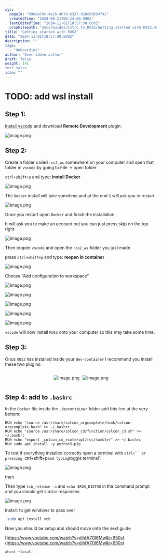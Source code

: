 ```yaml
---
sys:
  pageId: "89e0a78c-4e2b-4070-b327-d28cb0694742"
  createdTime: "2024-08-21T00:24:00.000Z"
  lastEditedTime: "2024-11-01T18:57:00.000Z"
  propFilepath: "docs/Guides/intro_to_ROS2/Getting started with ROS2.md"
title: "Getting started with ROS2"
date: "2024-11-01T18:57:00.000Z"
description: ""
tags:
  - "Onboarding"
author: "Overridden author"
draft: false
weight: 141
toc: false
icon: ""
---
```


# TODO: add wsl install

## Step 1:

[Install vscode](https://code.visualstudio.com/download) and download **Remote Development** plugin:

![image.png](https://prod-files-secure.s3.us-west-2.amazonaws.com/d518164a-d88e-44d1-a4ee-3adb3bd8bce0/efb52993-1881-4a40-b95e-6f020334f022/image.png?X-Amz-Algorithm=AWS4-HMAC-SHA256&X-Amz-Content-Sha256=UNSIGNED-PAYLOAD&X-Amz-Credential=ASIAZI2LB4662SRIHPRT%2F20250505%2Fus-west-2%2Fs3%2Faws4_request&X-Amz-Date=20250505T061330Z&X-Amz-Expires=3600&X-Amz-Security-Token=IQoJb3JpZ2luX2VjEH4aCXVzLXdlc3QtMiJIMEYCIQDygo%2BQKLOkxY52q2X9vSMcYEQdBx8D%2BqoVRd%2BSxYALpgIhALMhYD0L30PcyHNOJLZCZ%2B20zxyJD8KIUp67NCbvHVxXKv8DCCcQABoMNjM3NDIzMTgzODA1IgyvYvYTCkBYRaZMVwAq3AO4DtkksOAVmrdbOLnNLvzaW2fY%2BrQa2sEQZx7id4UUGknBMzyUeOG97f%2BDr0VSMlAJLGi1UcWyZ1NiJhvxcG05ybsWm2ewbfcfTbeQnoMA8Q5oKwIEULUzLqimecV2XozDA7Hmhh2S6hckZjwd1NSvyLFypcPDB4a8enYwxl3lJZDQU%2FL%2F4uGKBsWsJN0CPjV%2BXNeJHdYWz1qrhW3sGt7KD8UVuxgyuOJjApKDQ6b6JfTMxA7yNU9dDSmYqldxCVZtSOdZse7XWltuIISHianVc47C2LUw6%2BuqndngvXW%2BsN5qWXt6WapJDdPcRfUUfoSqBc0q%2Biyv7g%2FsNYZKI%2BSYQIJvLWONewOVrqqEmoXOIE7sxebeX%2F%2F8AGCTPRZCFrmNWmF7q4DAKX3ddYYvTHAm35DJrJxWySMoJUVkUzNeX6r8dapfXXPaU%2FcKOgPaVovgXYUBWMhe0w%2FCs3fErKkTliqDoeEeX1fvZf8P2VakonSSHDoMBVX2ArU%2F6e4FZEF2uSd5eOgMMbwOKv4ty%2BPaf8p7uQQHD7XOOGAbBmOYgL6Hp9WBUCJMcrICuPoIspdx1fOEj83vSzpW1TwzFDvICLrvM8cbuN5i4Bh%2BeqmigEYCFTGL0NAKS2%2FWJzD7muHABjqkAZSJqIbzyuuhrZ4hKC4%2F1hWMPUqV42ZHWh9l9grfePD8X396HmVstXHFU2Wf74T24jgbxqiCiah3zrqbH4S7ImkRzcedTIVWl06mCsby1L46dUk5ciQWC9NAIg6mtAqh%2FBsdui0PDVgz5V0j7H9szhYtuSpgGQGZGVn9JT%2F%2B%2BAcFhl0fKHMmH6PMbIHxVDpWFCRX81FQBgyE4FwyGQpN6roFsjXC&X-Amz-Signature=bc1f9cdda67ce4bebcc1b353fa2f0e42bc41494d0cca67ef63491d4c6a55c67e&X-Amz-SignedHeaders=host&x-id=GetObject)

## Step 2:

Create a folder called `ros2_ws` somewhere on your computer and open that folder in `vscode` by going to File → open folder 

`ctrl+shift+p` and type: **Install Docker**

![image.png](https://prod-files-secure.s3.us-west-2.amazonaws.com/d518164a-d88e-44d1-a4ee-3adb3bd8bce0/2269dc0e-1cd5-47ff-bceb-c04ad9b2eab0/image.png?X-Amz-Algorithm=AWS4-HMAC-SHA256&X-Amz-Content-Sha256=UNSIGNED-PAYLOAD&X-Amz-Credential=ASIAZI2LB4662SRIHPRT%2F20250505%2Fus-west-2%2Fs3%2Faws4_request&X-Amz-Date=20250505T061330Z&X-Amz-Expires=3600&X-Amz-Security-Token=IQoJb3JpZ2luX2VjEH4aCXVzLXdlc3QtMiJIMEYCIQDygo%2BQKLOkxY52q2X9vSMcYEQdBx8D%2BqoVRd%2BSxYALpgIhALMhYD0L30PcyHNOJLZCZ%2B20zxyJD8KIUp67NCbvHVxXKv8DCCcQABoMNjM3NDIzMTgzODA1IgyvYvYTCkBYRaZMVwAq3AO4DtkksOAVmrdbOLnNLvzaW2fY%2BrQa2sEQZx7id4UUGknBMzyUeOG97f%2BDr0VSMlAJLGi1UcWyZ1NiJhvxcG05ybsWm2ewbfcfTbeQnoMA8Q5oKwIEULUzLqimecV2XozDA7Hmhh2S6hckZjwd1NSvyLFypcPDB4a8enYwxl3lJZDQU%2FL%2F4uGKBsWsJN0CPjV%2BXNeJHdYWz1qrhW3sGt7KD8UVuxgyuOJjApKDQ6b6JfTMxA7yNU9dDSmYqldxCVZtSOdZse7XWltuIISHianVc47C2LUw6%2BuqndngvXW%2BsN5qWXt6WapJDdPcRfUUfoSqBc0q%2Biyv7g%2FsNYZKI%2BSYQIJvLWONewOVrqqEmoXOIE7sxebeX%2F%2F8AGCTPRZCFrmNWmF7q4DAKX3ddYYvTHAm35DJrJxWySMoJUVkUzNeX6r8dapfXXPaU%2FcKOgPaVovgXYUBWMhe0w%2FCs3fErKkTliqDoeEeX1fvZf8P2VakonSSHDoMBVX2ArU%2F6e4FZEF2uSd5eOgMMbwOKv4ty%2BPaf8p7uQQHD7XOOGAbBmOYgL6Hp9WBUCJMcrICuPoIspdx1fOEj83vSzpW1TwzFDvICLrvM8cbuN5i4Bh%2BeqmigEYCFTGL0NAKS2%2FWJzD7muHABjqkAZSJqIbzyuuhrZ4hKC4%2F1hWMPUqV42ZHWh9l9grfePD8X396HmVstXHFU2Wf74T24jgbxqiCiah3zrqbH4S7ImkRzcedTIVWl06mCsby1L46dUk5ciQWC9NAIg6mtAqh%2FBsdui0PDVgz5V0j7H9szhYtuSpgGQGZGVn9JT%2F%2B%2BAcFhl0fKHMmH6PMbIHxVDpWFCRX81FQBgyE4FwyGQpN6roFsjXC&X-Amz-Signature=4881888c2b191f3fb8ad2d9494527cc92157ff5794c38445c6bdfcb4e4ba7a90&X-Amz-SignedHeaders=host&x-id=GetObject)

The `Docker` install will take sometime and at the end it will ask you to restart

![image.png](https://prod-files-secure.s3.us-west-2.amazonaws.com/d518164a-d88e-44d1-a4ee-3adb3bd8bce0/ed233f78-be33-4b1f-b89c-9c346c0e961e/image.png?X-Amz-Algorithm=AWS4-HMAC-SHA256&X-Amz-Content-Sha256=UNSIGNED-PAYLOAD&X-Amz-Credential=ASIAZI2LB4662SRIHPRT%2F20250505%2Fus-west-2%2Fs3%2Faws4_request&X-Amz-Date=20250505T061330Z&X-Amz-Expires=3600&X-Amz-Security-Token=IQoJb3JpZ2luX2VjEH4aCXVzLXdlc3QtMiJIMEYCIQDygo%2BQKLOkxY52q2X9vSMcYEQdBx8D%2BqoVRd%2BSxYALpgIhALMhYD0L30PcyHNOJLZCZ%2B20zxyJD8KIUp67NCbvHVxXKv8DCCcQABoMNjM3NDIzMTgzODA1IgyvYvYTCkBYRaZMVwAq3AO4DtkksOAVmrdbOLnNLvzaW2fY%2BrQa2sEQZx7id4UUGknBMzyUeOG97f%2BDr0VSMlAJLGi1UcWyZ1NiJhvxcG05ybsWm2ewbfcfTbeQnoMA8Q5oKwIEULUzLqimecV2XozDA7Hmhh2S6hckZjwd1NSvyLFypcPDB4a8enYwxl3lJZDQU%2FL%2F4uGKBsWsJN0CPjV%2BXNeJHdYWz1qrhW3sGt7KD8UVuxgyuOJjApKDQ6b6JfTMxA7yNU9dDSmYqldxCVZtSOdZse7XWltuIISHianVc47C2LUw6%2BuqndngvXW%2BsN5qWXt6WapJDdPcRfUUfoSqBc0q%2Biyv7g%2FsNYZKI%2BSYQIJvLWONewOVrqqEmoXOIE7sxebeX%2F%2F8AGCTPRZCFrmNWmF7q4DAKX3ddYYvTHAm35DJrJxWySMoJUVkUzNeX6r8dapfXXPaU%2FcKOgPaVovgXYUBWMhe0w%2FCs3fErKkTliqDoeEeX1fvZf8P2VakonSSHDoMBVX2ArU%2F6e4FZEF2uSd5eOgMMbwOKv4ty%2BPaf8p7uQQHD7XOOGAbBmOYgL6Hp9WBUCJMcrICuPoIspdx1fOEj83vSzpW1TwzFDvICLrvM8cbuN5i4Bh%2BeqmigEYCFTGL0NAKS2%2FWJzD7muHABjqkAZSJqIbzyuuhrZ4hKC4%2F1hWMPUqV42ZHWh9l9grfePD8X396HmVstXHFU2Wf74T24jgbxqiCiah3zrqbH4S7ImkRzcedTIVWl06mCsby1L46dUk5ciQWC9NAIg6mtAqh%2FBsdui0PDVgz5V0j7H9szhYtuSpgGQGZGVn9JT%2F%2B%2BAcFhl0fKHMmH6PMbIHxVDpWFCRX81FQBgyE4FwyGQpN6roFsjXC&X-Amz-Signature=ee18fea6a7e3b61db2a5a5ac71c91474dea084ce8255f2728559cd542def750d&X-Amz-SignedHeaders=host&x-id=GetObject)

Once you restart open `Docker` and finish the installation

It will ask you to make an account but you can just press skip on the top right

![image.png](https://prod-files-secure.s3.us-west-2.amazonaws.com/d518164a-d88e-44d1-a4ee-3adb3bd8bce0/21010ad9-1659-4fd9-9f59-9932a09b2a3d/image.png?X-Amz-Algorithm=AWS4-HMAC-SHA256&X-Amz-Content-Sha256=UNSIGNED-PAYLOAD&X-Amz-Credential=ASIAZI2LB4662SRIHPRT%2F20250505%2Fus-west-2%2Fs3%2Faws4_request&X-Amz-Date=20250505T061330Z&X-Amz-Expires=3600&X-Amz-Security-Token=IQoJb3JpZ2luX2VjEH4aCXVzLXdlc3QtMiJIMEYCIQDygo%2BQKLOkxY52q2X9vSMcYEQdBx8D%2BqoVRd%2BSxYALpgIhALMhYD0L30PcyHNOJLZCZ%2B20zxyJD8KIUp67NCbvHVxXKv8DCCcQABoMNjM3NDIzMTgzODA1IgyvYvYTCkBYRaZMVwAq3AO4DtkksOAVmrdbOLnNLvzaW2fY%2BrQa2sEQZx7id4UUGknBMzyUeOG97f%2BDr0VSMlAJLGi1UcWyZ1NiJhvxcG05ybsWm2ewbfcfTbeQnoMA8Q5oKwIEULUzLqimecV2XozDA7Hmhh2S6hckZjwd1NSvyLFypcPDB4a8enYwxl3lJZDQU%2FL%2F4uGKBsWsJN0CPjV%2BXNeJHdYWz1qrhW3sGt7KD8UVuxgyuOJjApKDQ6b6JfTMxA7yNU9dDSmYqldxCVZtSOdZse7XWltuIISHianVc47C2LUw6%2BuqndngvXW%2BsN5qWXt6WapJDdPcRfUUfoSqBc0q%2Biyv7g%2FsNYZKI%2BSYQIJvLWONewOVrqqEmoXOIE7sxebeX%2F%2F8AGCTPRZCFrmNWmF7q4DAKX3ddYYvTHAm35DJrJxWySMoJUVkUzNeX6r8dapfXXPaU%2FcKOgPaVovgXYUBWMhe0w%2FCs3fErKkTliqDoeEeX1fvZf8P2VakonSSHDoMBVX2ArU%2F6e4FZEF2uSd5eOgMMbwOKv4ty%2BPaf8p7uQQHD7XOOGAbBmOYgL6Hp9WBUCJMcrICuPoIspdx1fOEj83vSzpW1TwzFDvICLrvM8cbuN5i4Bh%2BeqmigEYCFTGL0NAKS2%2FWJzD7muHABjqkAZSJqIbzyuuhrZ4hKC4%2F1hWMPUqV42ZHWh9l9grfePD8X396HmVstXHFU2Wf74T24jgbxqiCiah3zrqbH4S7ImkRzcedTIVWl06mCsby1L46dUk5ciQWC9NAIg6mtAqh%2FBsdui0PDVgz5V0j7H9szhYtuSpgGQGZGVn9JT%2F%2B%2BAcFhl0fKHMmH6PMbIHxVDpWFCRX81FQBgyE4FwyGQpN6roFsjXC&X-Amz-Signature=1f3bef00fd81ef1aa1e33f98f414c3f16bf9eb82eb249adf6760845dfd05b062&X-Amz-SignedHeaders=host&x-id=GetObject)

Then reopen `vscode` and open the `ros2_ws` folder you just made

press `ctrl+shift+p` and type: **reopen in container**

![image.png](https://prod-files-secure.s3.us-west-2.amazonaws.com/d518164a-d88e-44d1-a4ee-3adb3bd8bce0/4e93b8c2-41ad-488c-8095-c74205196118/image.png?X-Amz-Algorithm=AWS4-HMAC-SHA256&X-Amz-Content-Sha256=UNSIGNED-PAYLOAD&X-Amz-Credential=ASIAZI2LB4662SRIHPRT%2F20250505%2Fus-west-2%2Fs3%2Faws4_request&X-Amz-Date=20250505T061330Z&X-Amz-Expires=3600&X-Amz-Security-Token=IQoJb3JpZ2luX2VjEH4aCXVzLXdlc3QtMiJIMEYCIQDygo%2BQKLOkxY52q2X9vSMcYEQdBx8D%2BqoVRd%2BSxYALpgIhALMhYD0L30PcyHNOJLZCZ%2B20zxyJD8KIUp67NCbvHVxXKv8DCCcQABoMNjM3NDIzMTgzODA1IgyvYvYTCkBYRaZMVwAq3AO4DtkksOAVmrdbOLnNLvzaW2fY%2BrQa2sEQZx7id4UUGknBMzyUeOG97f%2BDr0VSMlAJLGi1UcWyZ1NiJhvxcG05ybsWm2ewbfcfTbeQnoMA8Q5oKwIEULUzLqimecV2XozDA7Hmhh2S6hckZjwd1NSvyLFypcPDB4a8enYwxl3lJZDQU%2FL%2F4uGKBsWsJN0CPjV%2BXNeJHdYWz1qrhW3sGt7KD8UVuxgyuOJjApKDQ6b6JfTMxA7yNU9dDSmYqldxCVZtSOdZse7XWltuIISHianVc47C2LUw6%2BuqndngvXW%2BsN5qWXt6WapJDdPcRfUUfoSqBc0q%2Biyv7g%2FsNYZKI%2BSYQIJvLWONewOVrqqEmoXOIE7sxebeX%2F%2F8AGCTPRZCFrmNWmF7q4DAKX3ddYYvTHAm35DJrJxWySMoJUVkUzNeX6r8dapfXXPaU%2FcKOgPaVovgXYUBWMhe0w%2FCs3fErKkTliqDoeEeX1fvZf8P2VakonSSHDoMBVX2ArU%2F6e4FZEF2uSd5eOgMMbwOKv4ty%2BPaf8p7uQQHD7XOOGAbBmOYgL6Hp9WBUCJMcrICuPoIspdx1fOEj83vSzpW1TwzFDvICLrvM8cbuN5i4Bh%2BeqmigEYCFTGL0NAKS2%2FWJzD7muHABjqkAZSJqIbzyuuhrZ4hKC4%2F1hWMPUqV42ZHWh9l9grfePD8X396HmVstXHFU2Wf74T24jgbxqiCiah3zrqbH4S7ImkRzcedTIVWl06mCsby1L46dUk5ciQWC9NAIg6mtAqh%2FBsdui0PDVgz5V0j7H9szhYtuSpgGQGZGVn9JT%2F%2B%2BAcFhl0fKHMmH6PMbIHxVDpWFCRX81FQBgyE4FwyGQpN6roFsjXC&X-Amz-Signature=d1b34d0808a1ab0685782fc6bceed4ed922eff5a49e6ae27159628b09bf11d8c&X-Amz-SignedHeaders=host&x-id=GetObject)

Choose “Add configuration to workspace”

![image.png](https://prod-files-secure.s3.us-west-2.amazonaws.com/d518164a-d88e-44d1-a4ee-3adb3bd8bce0/9560b282-5060-4989-ba37-97e7b2c22476/image.png?X-Amz-Algorithm=AWS4-HMAC-SHA256&X-Amz-Content-Sha256=UNSIGNED-PAYLOAD&X-Amz-Credential=ASIAZI2LB4662SRIHPRT%2F20250505%2Fus-west-2%2Fs3%2Faws4_request&X-Amz-Date=20250505T061330Z&X-Amz-Expires=3600&X-Amz-Security-Token=IQoJb3JpZ2luX2VjEH4aCXVzLXdlc3QtMiJIMEYCIQDygo%2BQKLOkxY52q2X9vSMcYEQdBx8D%2BqoVRd%2BSxYALpgIhALMhYD0L30PcyHNOJLZCZ%2B20zxyJD8KIUp67NCbvHVxXKv8DCCcQABoMNjM3NDIzMTgzODA1IgyvYvYTCkBYRaZMVwAq3AO4DtkksOAVmrdbOLnNLvzaW2fY%2BrQa2sEQZx7id4UUGknBMzyUeOG97f%2BDr0VSMlAJLGi1UcWyZ1NiJhvxcG05ybsWm2ewbfcfTbeQnoMA8Q5oKwIEULUzLqimecV2XozDA7Hmhh2S6hckZjwd1NSvyLFypcPDB4a8enYwxl3lJZDQU%2FL%2F4uGKBsWsJN0CPjV%2BXNeJHdYWz1qrhW3sGt7KD8UVuxgyuOJjApKDQ6b6JfTMxA7yNU9dDSmYqldxCVZtSOdZse7XWltuIISHianVc47C2LUw6%2BuqndngvXW%2BsN5qWXt6WapJDdPcRfUUfoSqBc0q%2Biyv7g%2FsNYZKI%2BSYQIJvLWONewOVrqqEmoXOIE7sxebeX%2F%2F8AGCTPRZCFrmNWmF7q4DAKX3ddYYvTHAm35DJrJxWySMoJUVkUzNeX6r8dapfXXPaU%2FcKOgPaVovgXYUBWMhe0w%2FCs3fErKkTliqDoeEeX1fvZf8P2VakonSSHDoMBVX2ArU%2F6e4FZEF2uSd5eOgMMbwOKv4ty%2BPaf8p7uQQHD7XOOGAbBmOYgL6Hp9WBUCJMcrICuPoIspdx1fOEj83vSzpW1TwzFDvICLrvM8cbuN5i4Bh%2BeqmigEYCFTGL0NAKS2%2FWJzD7muHABjqkAZSJqIbzyuuhrZ4hKC4%2F1hWMPUqV42ZHWh9l9grfePD8X396HmVstXHFU2Wf74T24jgbxqiCiah3zrqbH4S7ImkRzcedTIVWl06mCsby1L46dUk5ciQWC9NAIg6mtAqh%2FBsdui0PDVgz5V0j7H9szhYtuSpgGQGZGVn9JT%2F%2B%2BAcFhl0fKHMmH6PMbIHxVDpWFCRX81FQBgyE4FwyGQpN6roFsjXC&X-Amz-Signature=298d3ee536fffb71adae1ec96537701e52723c94f72ecbf75cdde7e4d2b0d5f0&X-Amz-SignedHeaders=host&x-id=GetObject)

![image.png](https://prod-files-secure.s3.us-west-2.amazonaws.com/d518164a-d88e-44d1-a4ee-3adb3bd8bce0/2ee63f81-886b-48e8-a553-dc6e5eac99e4/image.png?X-Amz-Algorithm=AWS4-HMAC-SHA256&X-Amz-Content-Sha256=UNSIGNED-PAYLOAD&X-Amz-Credential=ASIAZI2LB4662SRIHPRT%2F20250505%2Fus-west-2%2Fs3%2Faws4_request&X-Amz-Date=20250505T061330Z&X-Amz-Expires=3600&X-Amz-Security-Token=IQoJb3JpZ2luX2VjEH4aCXVzLXdlc3QtMiJIMEYCIQDygo%2BQKLOkxY52q2X9vSMcYEQdBx8D%2BqoVRd%2BSxYALpgIhALMhYD0L30PcyHNOJLZCZ%2B20zxyJD8KIUp67NCbvHVxXKv8DCCcQABoMNjM3NDIzMTgzODA1IgyvYvYTCkBYRaZMVwAq3AO4DtkksOAVmrdbOLnNLvzaW2fY%2BrQa2sEQZx7id4UUGknBMzyUeOG97f%2BDr0VSMlAJLGi1UcWyZ1NiJhvxcG05ybsWm2ewbfcfTbeQnoMA8Q5oKwIEULUzLqimecV2XozDA7Hmhh2S6hckZjwd1NSvyLFypcPDB4a8enYwxl3lJZDQU%2FL%2F4uGKBsWsJN0CPjV%2BXNeJHdYWz1qrhW3sGt7KD8UVuxgyuOJjApKDQ6b6JfTMxA7yNU9dDSmYqldxCVZtSOdZse7XWltuIISHianVc47C2LUw6%2BuqndngvXW%2BsN5qWXt6WapJDdPcRfUUfoSqBc0q%2Biyv7g%2FsNYZKI%2BSYQIJvLWONewOVrqqEmoXOIE7sxebeX%2F%2F8AGCTPRZCFrmNWmF7q4DAKX3ddYYvTHAm35DJrJxWySMoJUVkUzNeX6r8dapfXXPaU%2FcKOgPaVovgXYUBWMhe0w%2FCs3fErKkTliqDoeEeX1fvZf8P2VakonSSHDoMBVX2ArU%2F6e4FZEF2uSd5eOgMMbwOKv4ty%2BPaf8p7uQQHD7XOOGAbBmOYgL6Hp9WBUCJMcrICuPoIspdx1fOEj83vSzpW1TwzFDvICLrvM8cbuN5i4Bh%2BeqmigEYCFTGL0NAKS2%2FWJzD7muHABjqkAZSJqIbzyuuhrZ4hKC4%2F1hWMPUqV42ZHWh9l9grfePD8X396HmVstXHFU2Wf74T24jgbxqiCiah3zrqbH4S7ImkRzcedTIVWl06mCsby1L46dUk5ciQWC9NAIg6mtAqh%2FBsdui0PDVgz5V0j7H9szhYtuSpgGQGZGVn9JT%2F%2B%2BAcFhl0fKHMmH6PMbIHxVDpWFCRX81FQBgyE4FwyGQpN6roFsjXC&X-Amz-Signature=39e24dd4eceaf7656d48b097ba7989a5b6b37e64450d97f8002e8d882c1d4cce&X-Amz-SignedHeaders=host&x-id=GetObject)

![image.png](https://prod-files-secure.s3.us-west-2.amazonaws.com/d518164a-d88e-44d1-a4ee-3adb3bd8bce0/ae1580b2-b048-407e-aed9-b584224a7a04/image.png?X-Amz-Algorithm=AWS4-HMAC-SHA256&X-Amz-Content-Sha256=UNSIGNED-PAYLOAD&X-Amz-Credential=ASIAZI2LB4662SRIHPRT%2F20250505%2Fus-west-2%2Fs3%2Faws4_request&X-Amz-Date=20250505T061330Z&X-Amz-Expires=3600&X-Amz-Security-Token=IQoJb3JpZ2luX2VjEH4aCXVzLXdlc3QtMiJIMEYCIQDygo%2BQKLOkxY52q2X9vSMcYEQdBx8D%2BqoVRd%2BSxYALpgIhALMhYD0L30PcyHNOJLZCZ%2B20zxyJD8KIUp67NCbvHVxXKv8DCCcQABoMNjM3NDIzMTgzODA1IgyvYvYTCkBYRaZMVwAq3AO4DtkksOAVmrdbOLnNLvzaW2fY%2BrQa2sEQZx7id4UUGknBMzyUeOG97f%2BDr0VSMlAJLGi1UcWyZ1NiJhvxcG05ybsWm2ewbfcfTbeQnoMA8Q5oKwIEULUzLqimecV2XozDA7Hmhh2S6hckZjwd1NSvyLFypcPDB4a8enYwxl3lJZDQU%2FL%2F4uGKBsWsJN0CPjV%2BXNeJHdYWz1qrhW3sGt7KD8UVuxgyuOJjApKDQ6b6JfTMxA7yNU9dDSmYqldxCVZtSOdZse7XWltuIISHianVc47C2LUw6%2BuqndngvXW%2BsN5qWXt6WapJDdPcRfUUfoSqBc0q%2Biyv7g%2FsNYZKI%2BSYQIJvLWONewOVrqqEmoXOIE7sxebeX%2F%2F8AGCTPRZCFrmNWmF7q4DAKX3ddYYvTHAm35DJrJxWySMoJUVkUzNeX6r8dapfXXPaU%2FcKOgPaVovgXYUBWMhe0w%2FCs3fErKkTliqDoeEeX1fvZf8P2VakonSSHDoMBVX2ArU%2F6e4FZEF2uSd5eOgMMbwOKv4ty%2BPaf8p7uQQHD7XOOGAbBmOYgL6Hp9WBUCJMcrICuPoIspdx1fOEj83vSzpW1TwzFDvICLrvM8cbuN5i4Bh%2BeqmigEYCFTGL0NAKS2%2FWJzD7muHABjqkAZSJqIbzyuuhrZ4hKC4%2F1hWMPUqV42ZHWh9l9grfePD8X396HmVstXHFU2Wf74T24jgbxqiCiah3zrqbH4S7ImkRzcedTIVWl06mCsby1L46dUk5ciQWC9NAIg6mtAqh%2FBsdui0PDVgz5V0j7H9szhYtuSpgGQGZGVn9JT%2F%2B%2BAcFhl0fKHMmH6PMbIHxVDpWFCRX81FQBgyE4FwyGQpN6roFsjXC&X-Amz-Signature=bfdd1b44c64f1759dc89406c192ad47a3b605b10a75e84a910079a9d8e9c378a&X-Amz-SignedHeaders=host&x-id=GetObject)

![image.png](https://prod-files-secure.s3.us-west-2.amazonaws.com/d518164a-d88e-44d1-a4ee-3adb3bd8bce0/53255b28-f75e-430f-b9e3-c0ac8577e42b/image.png?X-Amz-Algorithm=AWS4-HMAC-SHA256&X-Amz-Content-Sha256=UNSIGNED-PAYLOAD&X-Amz-Credential=ASIAZI2LB4662SRIHPRT%2F20250505%2Fus-west-2%2Fs3%2Faws4_request&X-Amz-Date=20250505T061330Z&X-Amz-Expires=3600&X-Amz-Security-Token=IQoJb3JpZ2luX2VjEH4aCXVzLXdlc3QtMiJIMEYCIQDygo%2BQKLOkxY52q2X9vSMcYEQdBx8D%2BqoVRd%2BSxYALpgIhALMhYD0L30PcyHNOJLZCZ%2B20zxyJD8KIUp67NCbvHVxXKv8DCCcQABoMNjM3NDIzMTgzODA1IgyvYvYTCkBYRaZMVwAq3AO4DtkksOAVmrdbOLnNLvzaW2fY%2BrQa2sEQZx7id4UUGknBMzyUeOG97f%2BDr0VSMlAJLGi1UcWyZ1NiJhvxcG05ybsWm2ewbfcfTbeQnoMA8Q5oKwIEULUzLqimecV2XozDA7Hmhh2S6hckZjwd1NSvyLFypcPDB4a8enYwxl3lJZDQU%2FL%2F4uGKBsWsJN0CPjV%2BXNeJHdYWz1qrhW3sGt7KD8UVuxgyuOJjApKDQ6b6JfTMxA7yNU9dDSmYqldxCVZtSOdZse7XWltuIISHianVc47C2LUw6%2BuqndngvXW%2BsN5qWXt6WapJDdPcRfUUfoSqBc0q%2Biyv7g%2FsNYZKI%2BSYQIJvLWONewOVrqqEmoXOIE7sxebeX%2F%2F8AGCTPRZCFrmNWmF7q4DAKX3ddYYvTHAm35DJrJxWySMoJUVkUzNeX6r8dapfXXPaU%2FcKOgPaVovgXYUBWMhe0w%2FCs3fErKkTliqDoeEeX1fvZf8P2VakonSSHDoMBVX2ArU%2F6e4FZEF2uSd5eOgMMbwOKv4ty%2BPaf8p7uQQHD7XOOGAbBmOYgL6Hp9WBUCJMcrICuPoIspdx1fOEj83vSzpW1TwzFDvICLrvM8cbuN5i4Bh%2BeqmigEYCFTGL0NAKS2%2FWJzD7muHABjqkAZSJqIbzyuuhrZ4hKC4%2F1hWMPUqV42ZHWh9l9grfePD8X396HmVstXHFU2Wf74T24jgbxqiCiah3zrqbH4S7ImkRzcedTIVWl06mCsby1L46dUk5ciQWC9NAIg6mtAqh%2FBsdui0PDVgz5V0j7H9szhYtuSpgGQGZGVn9JT%2F%2B%2BAcFhl0fKHMmH6PMbIHxVDpWFCRX81FQBgyE4FwyGQpN6roFsjXC&X-Amz-Signature=defad54523b3fc749fd2f731c4ff6c0410630611e4e538f85705640866dd7310&X-Amz-SignedHeaders=host&x-id=GetObject)

![image.png](https://prod-files-secure.s3.us-west-2.amazonaws.com/d518164a-d88e-44d1-a4ee-3adb3bd8bce0/7c562767-5af9-4ffb-97d1-327bcdf4ee00/image.png?X-Amz-Algorithm=AWS4-HMAC-SHA256&X-Amz-Content-Sha256=UNSIGNED-PAYLOAD&X-Amz-Credential=ASIAZI2LB4662SRIHPRT%2F20250505%2Fus-west-2%2Fs3%2Faws4_request&X-Amz-Date=20250505T061330Z&X-Amz-Expires=3600&X-Amz-Security-Token=IQoJb3JpZ2luX2VjEH4aCXVzLXdlc3QtMiJIMEYCIQDygo%2BQKLOkxY52q2X9vSMcYEQdBx8D%2BqoVRd%2BSxYALpgIhALMhYD0L30PcyHNOJLZCZ%2B20zxyJD8KIUp67NCbvHVxXKv8DCCcQABoMNjM3NDIzMTgzODA1IgyvYvYTCkBYRaZMVwAq3AO4DtkksOAVmrdbOLnNLvzaW2fY%2BrQa2sEQZx7id4UUGknBMzyUeOG97f%2BDr0VSMlAJLGi1UcWyZ1NiJhvxcG05ybsWm2ewbfcfTbeQnoMA8Q5oKwIEULUzLqimecV2XozDA7Hmhh2S6hckZjwd1NSvyLFypcPDB4a8enYwxl3lJZDQU%2FL%2F4uGKBsWsJN0CPjV%2BXNeJHdYWz1qrhW3sGt7KD8UVuxgyuOJjApKDQ6b6JfTMxA7yNU9dDSmYqldxCVZtSOdZse7XWltuIISHianVc47C2LUw6%2BuqndngvXW%2BsN5qWXt6WapJDdPcRfUUfoSqBc0q%2Biyv7g%2FsNYZKI%2BSYQIJvLWONewOVrqqEmoXOIE7sxebeX%2F%2F8AGCTPRZCFrmNWmF7q4DAKX3ddYYvTHAm35DJrJxWySMoJUVkUzNeX6r8dapfXXPaU%2FcKOgPaVovgXYUBWMhe0w%2FCs3fErKkTliqDoeEeX1fvZf8P2VakonSSHDoMBVX2ArU%2F6e4FZEF2uSd5eOgMMbwOKv4ty%2BPaf8p7uQQHD7XOOGAbBmOYgL6Hp9WBUCJMcrICuPoIspdx1fOEj83vSzpW1TwzFDvICLrvM8cbuN5i4Bh%2BeqmigEYCFTGL0NAKS2%2FWJzD7muHABjqkAZSJqIbzyuuhrZ4hKC4%2F1hWMPUqV42ZHWh9l9grfePD8X396HmVstXHFU2Wf74T24jgbxqiCiah3zrqbH4S7ImkRzcedTIVWl06mCsby1L46dUk5ciQWC9NAIg6mtAqh%2FBsdui0PDVgz5V0j7H9szhYtuSpgGQGZGVn9JT%2F%2B%2BAcFhl0fKHMmH6PMbIHxVDpWFCRX81FQBgyE4FwyGQpN6roFsjXC&X-Amz-Signature=d3b55e0324c866281ed5b0ed745eaf4cf84c8cdafda355b2556e462b234bc05c&X-Amz-SignedHeaders=host&x-id=GetObject)

`vscode` will now install `ROS2` onto your computer so this may take some time.

## Step 3:

Once `ROS2` has installed inside your `dev-container` I recommend you install these two plugins:

<div style="display: flex;flex-direction: row; column-gap:10px; max-width: 630px;justify-content: center;">
<div>

![image.png](https://prod-files-secure.s3.us-west-2.amazonaws.com/d518164a-d88e-44d1-a4ee-3adb3bd8bce0/3fc3d550-5a54-4ba1-ba6b-faa01cdb7369/image.png?X-Amz-Algorithm=AWS4-HMAC-SHA256&X-Amz-Content-Sha256=UNSIGNED-PAYLOAD&X-Amz-Credential=ASIAZI2LB4663HNUEONC%2F20250505%2Fus-west-2%2Fs3%2Faws4_request&X-Amz-Date=20250505T061333Z&X-Amz-Expires=3600&X-Amz-Security-Token=IQoJb3JpZ2luX2VjEH4aCXVzLXdlc3QtMiJHMEUCIDzqChDYu1E3L2ZDJEAs7ZIfJlXm4ESsbcgh7clkd97FAiEAvMdcyXO9%2FIdLTYCSPmbiht9lIRIM7gKDSts6HK%2Fnwigq%2FwMIJxAAGgw2Mzc0MjMxODM4MDUiDD4BvzbQ%2BijnvBzGTCrcA%2BfVxPPcndJMpV%2Beb2chUJ11SI8SkjGfWi%2BQbOuu4rCHM839qlwPfcBdL%2BkHaClVAJQe%2BHX8FI3fDDPMzmYp3ZWWE3N8nFFCptt2gA3sxuQ1sfYaXmwUpQ1ZMpbPpPMmhnXSqNxCFcsuxz4PdD1gcmWwRJCJtFKcEAeuKcKbJ%2F8PE9zcduLR%2FTG9Lqm%2Bi6FPikEq5e%2BnwjQ1dt5ROybQdKKhSs9e5bU956Xzp8ScuhBpEQCvziSlOZxGmYAW2tf%2FYk0yClxDWiT7qrN8tahvXgjcfyjRkK%2FVTv7WxwOsPCiFfbNkPJSBJGwYRdL1GUma7LXNRFKD2m%2BsTM34FcKVaYh%2FlYL6DZ1EwBVjDPw7RvHNb4gp0njs%2Fif5WJFGdlSqWEdxUSNbypNTo39IP3HVsbuHgGbFEvHaMRshs4ot3wndO2lq%2Bja%2BLyZwE1y9etu%2Bww0HO18r5A8aAHrexIZHO%2BXTS1Jw1B4IT2Kn9caLjKzNNOn4oaAmfN%2F%2FaO2VQAIPYduhGC9m%2BdFfq5E2WM5DnJ0fNEofHFkvlFfvBiQ18Njm%2B7fAIGq%2BlRYc56M7dxIgn%2FIh%2BaBSfSsMwT4BZ%2BIg1%2BD8YJLlGT69IRN8mFxrTUYRkvB2hI1jEKKNB6SkMM%2Ba4cAGOqUBX9a%2BinP%2BxpPukujMniGtaVz9n1HjE7wBMsGVNzmbmdyo4q6z5XdBMAn%2FW2h1anl7UBOEqiokVvShcgjrkAbd0YHfNd9U%2F%2F5cAyRKI%2FaNwBjvkLLElT7tJZHpuDNWNMaGJOFauWiesJ0ukgD5wGpDwoROWzIT%2BCZaTAwDuQ3z%2FbtWa9YelyYkx8ARPSGc0OiIXjidRLYS6cOwmrTYKXTdPVZFXXX2&X-Amz-Signature=d3b751e8b1e98b86b097b1ba58f80e32d2a8e22417529434708e06989635764e&X-Amz-SignedHeaders=host&x-id=GetObject)

</div>
<div>

![image.png](https://prod-files-secure.s3.us-west-2.amazonaws.com/d518164a-d88e-44d1-a4ee-3adb3bd8bce0/d994cc66-13c2-4093-a5a3-f84cf4601a82/image.png?X-Amz-Algorithm=AWS4-HMAC-SHA256&X-Amz-Content-Sha256=UNSIGNED-PAYLOAD&X-Amz-Credential=ASIAZI2LB4663S6WSTIR%2F20250505%2Fus-west-2%2Fs3%2Faws4_request&X-Amz-Date=20250505T061334Z&X-Amz-Expires=3600&X-Amz-Security-Token=IQoJb3JpZ2luX2VjEH4aCXVzLXdlc3QtMiJHMEUCIBe6JUZFAVZUNuU0WrnnmO6S0Nk%2Fvc3QeifbImwgP8ToAiEAw3zBSn%2F6ZIfyID39ZM3%2FEosJ5cTqvBZmXeLQtopQN3Uq%2FwMIJxAAGgw2Mzc0MjMxODM4MDUiDKE9E3ScRRec2MOoFyrcAwFTkj%2BBt4caJCGch%2F8rSA%2BMZycjCRc%2Fo6NPIsRX6ch85w77O6FabbIxnXHMsaXlZUdJ1uH5CF3yyu7gSHm0gDX472f5rIFve0C9OcwLbB0BR%2BMVPS1SEdVrEXYElwYhEizVJfx5ZstMe%2BfQsfIS%2FlcQQ6cepYTGP9fBNjSB02McfHHiwos%2BOzoLLPosgvZsjijSMs%2Bj3Zsf17wv3yc8Wmliodf2shtO9mOKaGU71srJHimXAjTHE%2FbeVYhV%2Bk5NeDsnIJpH6nDk1ZHk4PmdOmkMsYZXBTwh24G0CV69x5Y5%2BsQWwCl7qejoN3OuPbQblJfUEhdApwMUaI9r0J1LncjSmAJ0VC%2Bkr9T0cn5JOo7hQI%2FYc9txDKv%2FDFAiIUm7KBMDUChF6l9B%2FWPh%2B8EP8uhkT7EfIosd91ZoP7qw23LFhA4m4m%2F22EsXdfN%2BLn4wEfI27VX09RlSwZVediG4aptMfEm46IpahqysnXeesD9esrlblHorafKL%2ByGBQwRpIakZ6A8zjQIxZi2NgQ4Mx18EayJKje5pIHX749zpbwflB1q19UI1MIk%2FbZCTNOs%2BSIM2%2FabveguHMr%2B9%2Fnw%2Fgi8IfTKXSuhrX9o7OTcMtJaECxrIqVUX0GPdAQDXMLah4cAGOqUBCikx6Ezvimy%2BnEHbX5Vl7u33EiEk42C%2FbQL5ec9Gh9%2BiBXRXLO5lv36luQpFCq8nB84gyUzKflBGUg0acVhcFwwulxpvA2nl1I7qBwNeoHOl1iZMIiJOqGqG7dkcF7TV5uTmWJ1CUweeyN2XEQnYNUU7hxD8x3X4B83EMpMYwIA6e0nP7yN6GUm5DiqlTn3uX%2BH0tJ7SAWnPm7n9QIWotHsjd4Fb&X-Amz-Signature=3f53c3465c700fab05070f2a3343284bba6426ed9516f6472879ea42c4d56315&X-Amz-SignedHeaders=host&x-id=GetObject)

</div>
</div>

## Step 4: add to `.bashrc`

In the `Docker` file inside the `.devcontainer` folder add this line at the very bottom: 

```docker
RUN echo "source /usr/share/colcon_argcomplete/hook/colcon-argcomplete.bash" >> ~/.bashrc
RUN echo "source /usr/share/colcon_cd/function/colcon_cd.sh" >> ~/.bashrc
RUN echo "export _colcon_cd_root=/opt/ros/humble/" >> ~/.bashrc
RUN sudo apt install -y python3-pip 
```

To test if everything installed correctly open a terminal with `ctrl+`` or pressing `ctrl+shift+p` and typing `toggle terminal`:

![image.png](https://prod-files-secure.s3.us-west-2.amazonaws.com/d518164a-d88e-44d1-a4ee-3adb3bd8bce0/6a4943d8-b04e-4c02-9a58-775f3384d1a5/image.png?X-Amz-Algorithm=AWS4-HMAC-SHA256&X-Amz-Content-Sha256=UNSIGNED-PAYLOAD&X-Amz-Credential=ASIAZI2LB4662SRIHPRT%2F20250505%2Fus-west-2%2Fs3%2Faws4_request&X-Amz-Date=20250505T061330Z&X-Amz-Expires=3600&X-Amz-Security-Token=IQoJb3JpZ2luX2VjEH4aCXVzLXdlc3QtMiJIMEYCIQDygo%2BQKLOkxY52q2X9vSMcYEQdBx8D%2BqoVRd%2BSxYALpgIhALMhYD0L30PcyHNOJLZCZ%2B20zxyJD8KIUp67NCbvHVxXKv8DCCcQABoMNjM3NDIzMTgzODA1IgyvYvYTCkBYRaZMVwAq3AO4DtkksOAVmrdbOLnNLvzaW2fY%2BrQa2sEQZx7id4UUGknBMzyUeOG97f%2BDr0VSMlAJLGi1UcWyZ1NiJhvxcG05ybsWm2ewbfcfTbeQnoMA8Q5oKwIEULUzLqimecV2XozDA7Hmhh2S6hckZjwd1NSvyLFypcPDB4a8enYwxl3lJZDQU%2FL%2F4uGKBsWsJN0CPjV%2BXNeJHdYWz1qrhW3sGt7KD8UVuxgyuOJjApKDQ6b6JfTMxA7yNU9dDSmYqldxCVZtSOdZse7XWltuIISHianVc47C2LUw6%2BuqndngvXW%2BsN5qWXt6WapJDdPcRfUUfoSqBc0q%2Biyv7g%2FsNYZKI%2BSYQIJvLWONewOVrqqEmoXOIE7sxebeX%2F%2F8AGCTPRZCFrmNWmF7q4DAKX3ddYYvTHAm35DJrJxWySMoJUVkUzNeX6r8dapfXXPaU%2FcKOgPaVovgXYUBWMhe0w%2FCs3fErKkTliqDoeEeX1fvZf8P2VakonSSHDoMBVX2ArU%2F6e4FZEF2uSd5eOgMMbwOKv4ty%2BPaf8p7uQQHD7XOOGAbBmOYgL6Hp9WBUCJMcrICuPoIspdx1fOEj83vSzpW1TwzFDvICLrvM8cbuN5i4Bh%2BeqmigEYCFTGL0NAKS2%2FWJzD7muHABjqkAZSJqIbzyuuhrZ4hKC4%2F1hWMPUqV42ZHWh9l9grfePD8X396HmVstXHFU2Wf74T24jgbxqiCiah3zrqbH4S7ImkRzcedTIVWl06mCsby1L46dUk5ciQWC9NAIg6mtAqh%2FBsdui0PDVgz5V0j7H9szhYtuSpgGQGZGVn9JT%2F%2B%2BAcFhl0fKHMmH6PMbIHxVDpWFCRX81FQBgyE4FwyGQpN6roFsjXC&X-Amz-Signature=7ac766598820b333a639411fe73be4bc5f2eaddbcce1927a9995345c8ea744f6&X-Amz-SignedHeaders=host&x-id=GetObject)

then 

Then type `lsb_release -a` and `echo $ROS_DISTRO` in the command prompt and you should get similar responses:

![image.png](https://prod-files-secure.s3.us-west-2.amazonaws.com/d518164a-d88e-44d1-a4ee-3adb3bd8bce0/3e635dec-a805-4e85-8b9e-d000e5b71a4e/image.png?X-Amz-Algorithm=AWS4-HMAC-SHA256&X-Amz-Content-Sha256=UNSIGNED-PAYLOAD&X-Amz-Credential=ASIAZI2LB4662SRIHPRT%2F20250505%2Fus-west-2%2Fs3%2Faws4_request&X-Amz-Date=20250505T061330Z&X-Amz-Expires=3600&X-Amz-Security-Token=IQoJb3JpZ2luX2VjEH4aCXVzLXdlc3QtMiJIMEYCIQDygo%2BQKLOkxY52q2X9vSMcYEQdBx8D%2BqoVRd%2BSxYALpgIhALMhYD0L30PcyHNOJLZCZ%2B20zxyJD8KIUp67NCbvHVxXKv8DCCcQABoMNjM3NDIzMTgzODA1IgyvYvYTCkBYRaZMVwAq3AO4DtkksOAVmrdbOLnNLvzaW2fY%2BrQa2sEQZx7id4UUGknBMzyUeOG97f%2BDr0VSMlAJLGi1UcWyZ1NiJhvxcG05ybsWm2ewbfcfTbeQnoMA8Q5oKwIEULUzLqimecV2XozDA7Hmhh2S6hckZjwd1NSvyLFypcPDB4a8enYwxl3lJZDQU%2FL%2F4uGKBsWsJN0CPjV%2BXNeJHdYWz1qrhW3sGt7KD8UVuxgyuOJjApKDQ6b6JfTMxA7yNU9dDSmYqldxCVZtSOdZse7XWltuIISHianVc47C2LUw6%2BuqndngvXW%2BsN5qWXt6WapJDdPcRfUUfoSqBc0q%2Biyv7g%2FsNYZKI%2BSYQIJvLWONewOVrqqEmoXOIE7sxebeX%2F%2F8AGCTPRZCFrmNWmF7q4DAKX3ddYYvTHAm35DJrJxWySMoJUVkUzNeX6r8dapfXXPaU%2FcKOgPaVovgXYUBWMhe0w%2FCs3fErKkTliqDoeEeX1fvZf8P2VakonSSHDoMBVX2ArU%2F6e4FZEF2uSd5eOgMMbwOKv4ty%2BPaf8p7uQQHD7XOOGAbBmOYgL6Hp9WBUCJMcrICuPoIspdx1fOEj83vSzpW1TwzFDvICLrvM8cbuN5i4Bh%2BeqmigEYCFTGL0NAKS2%2FWJzD7muHABjqkAZSJqIbzyuuhrZ4hKC4%2F1hWMPUqV42ZHWh9l9grfePD8X396HmVstXHFU2Wf74T24jgbxqiCiah3zrqbH4S7ImkRzcedTIVWl06mCsby1L46dUk5ciQWC9NAIg6mtAqh%2FBsdui0PDVgz5V0j7H9szhYtuSpgGQGZGVn9JT%2F%2B%2BAcFhl0fKHMmH6PMbIHxVDpWFCRX81FQBgyE4FwyGQpN6roFsjXC&X-Amz-Signature=f2b56b533af653d25e815159aa9ba6d4a0c41b2ca1e41cc70c5e047152d5c095&X-Amz-SignedHeaders=host&x-id=GetObject)

Install:  to get windows to pass over

```bash
 sudo apt install xcb
```

Now you should be setup and should move onto the next guide 

[https://www.youtube.com/watch?v=dihfA7Ol6Mw&t=650s](https://www.youtube.com/watch?v=dihfA7Ol6Mw&t=650s)

```python
xhost +local:
```
